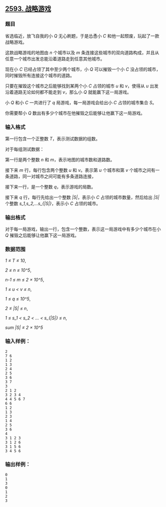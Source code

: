 ## [2593. 战略游戏](https://www.acwing.com/problem/content/2595/)

### 题目

省选临近，放飞自我的小 *Q* 无心刷题，于是怂恿小 *C* 和他一起颓废，玩起了一款战略游戏。

这款战略游戏的地图由 *n* 个城市以及 *m* 条连接这些城市的双向道路构成，并且从任意一个城市出发总能沿着道路走到任意其他城市。

现在小 *C* 已经占领了其中至少两个城市，小 *Q* 可以摧毁一个小 *C* 没占领的城市，同时摧毁所有连接这个城市的道路。

只要在摧毁这个城市之后能够找到某两个小 *C* 占领的城市 *u* 和 *v*，使得从 *u* 出发沿着道路无论如何都不能走到 *v*，那么小 *Q* 就能赢下这一局游戏。

小 *Q* 和小 *C* 一共进行了 *q* 局游戏，每一局游戏会给出小 *C* 占领的城市集合 *S*。

你需要帮小 *Q* 数出有多少个城市在他摧毁之后能够让他赢下这一局游戏。

### 输入格式

第一行包含一个正整数 *T*，表示测试数据的组数。

对于每组测试数据：

第一行是两个整数 *n* 和 *m*，表示地图的城市数和道路数。

接下来 *m* 行，每行包含两个整数 *u* 和 *v*。表示第 *u* 个城市和第 *v* 个城市之间有一条道路，同一对城市之间可能有多条道路连接，

接下来一行，是一个整数 *q*，表示游戏的局数。

接下来 *q* 行，每行先给出一个整数 *|S|*，表示小 *C* 占领的城市数量，然后给出 *|S|* 个整数 *s_1,s_2,…s_{|S|}*，表示小 *C* 占领的城市。

### 输出格式

对于每一局游戏，输出一行，包含一个整数，表示这一局游戏中有多少个城市在小 *Q* 摧毁之后能够让他赢下这一局游戏。

### 数据范围

*1 ≤ T ≤ 10*,

*2 ≤ n ≤ 10^5*,

*n-1 ≤ m ≤ 2 × 10^5*,

*1 ≤ u < v ≤ n*,

*1 ≤ q ≤ 10^5*,

*2 ≤ |S| ≤ n*,

*1 ≤ s_1 < s_2 < … < s_{|S|} ≤ n*,

*sum |S| ≤ 2 × 10^5*

### 输入样例：

```
2
7 6
1 2
1 3
2 4
2 5
3 6
3 7
3
2 1 2
3 2 3 4
4 4 5 6 7
6 6
1 2
1 3
2 3
1 4
2 5
3 6
4
3 1 2 3
3 1 2 6
3 1 5 6
3 4 5 6
```

### 输出样例：

```
0
1
3
0
1
2
3
```
